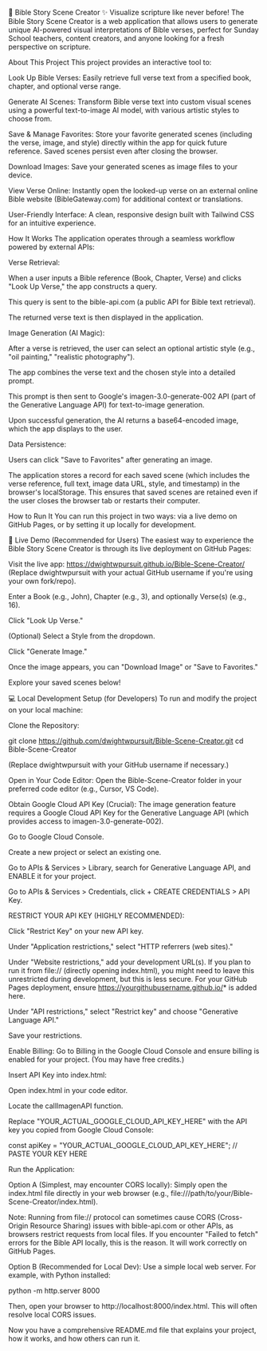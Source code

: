 📖 Bible Story Scene Creator ✨
Visualize scripture like never before! The Bible Story Scene Creator is a web application that allows users to generate unique AI-powered visual interpretations of Bible verses, perfect for Sunday School teachers, content creators, and anyone looking for a fresh perspective on scripture.

About This Project
This project provides an interactive tool to:

Look Up Bible Verses: Easily retrieve full verse text from a specified book, chapter, and optional verse range.

Generate AI Scenes: Transform Bible verse text into custom visual scenes using a powerful text-to-image AI model, with various artistic styles to choose from.

Save & Manage Favorites: Store your favorite generated scenes (including the verse, image, and style) directly within the app for quick future reference. Saved scenes persist even after closing the browser.

Download Images: Save your generated scenes as image files to your device.

View Verse Online: Instantly open the looked-up verse on an external online Bible website (BibleGateway.com) for additional context or translations.

User-Friendly Interface: A clean, responsive design built with Tailwind CSS for an intuitive experience.

How It Works
The application operates through a seamless workflow powered by external APIs:

Verse Retrieval:

When a user inputs a Bible reference (Book, Chapter, Verse) and clicks "Look Up Verse," the app constructs a query.

This query is sent to the bible-api.com (a public API for Bible text retrieval).

The returned verse text is then displayed in the application.

Image Generation (AI Magic):

After a verse is retrieved, the user can select an optional artistic style (e.g., "oil painting," "realistic photography").

The app combines the verse text and the chosen style into a detailed prompt.

This prompt is then sent to Google's imagen-3.0-generate-002 API (part of the Generative Language API) for text-to-image generation.

Upon successful generation, the AI returns a base64-encoded image, which the app displays to the user.

Data Persistence:

Users can click "Save to Favorites" after generating an image.

The application stores a record for each saved scene (which includes the verse reference, full text, image data URL, style, and timestamp) in the browser's localStorage. This ensures that saved scenes are retained even if the user closes the browser tab or restarts their computer.

How to Run It
You can run this project in two ways: via a live demo on GitHub Pages, or by setting it up locally for development.

🚀 Live Demo (Recommended for Users)
The easiest way to experience the Bible Story Scene Creator is through its live deployment on GitHub Pages:

Visit the live app: https://dwightwpursuit.github.io/Bible-Scene-Creator/ (Replace dwightwpursuit with your actual GitHub username if you're using your own fork/repo).

Enter a Book (e.g., John), Chapter (e.g., 3), and optionally Verse(s) (e.g., 16).

Click "Look Up Verse."

(Optional) Select a Style from the dropdown.

Click "Generate Image."

Once the image appears, you can "Download Image" or "Save to Favorites."

Explore your saved scenes below!

💻 Local Development Setup (for Developers)
To run and modify the project on your local machine:

Clone the Repository:

git clone https://github.com/dwightwpursuit/Bible-Scene-Creator.git
cd Bible-Scene-Creator

(Replace dwightwpursuit with your GitHub username if necessary.)

Open in Your Code Editor:
Open the Bible-Scene-Creator folder in your preferred code editor (e.g., Cursor, VS Code).

Obtain Google Cloud API Key (Crucial):
The image generation feature requires a Google Cloud API Key for the Generative Language API (which provides access to imagen-3.0-generate-002).

Go to Google Cloud Console.

Create a new project or select an existing one.

Go to APIs & Services > Library, search for Generative Language API, and ENABLE it for your project.

Go to APIs & Services > Credentials, click + CREATE CREDENTIALS > API Key.

RESTRICT YOUR API KEY (HIGHLY RECOMMENDED):

Click "Restrict Key" on your new API key.

Under "Application restrictions," select "HTTP referrers (web sites)."

Under "Website restrictions," add your development URL(s). If you plan to run it from file:// (directly opening index.html), you might need to leave this unrestricted during development, but this is less secure. For your GitHub Pages deployment, ensure https://yourgithubusername.github.io/* is added here.

Under "API restrictions," select "Restrict key" and choose "Generative Language API."

Save your restrictions.

Enable Billing: Go to Billing in the Google Cloud Console and ensure billing is enabled for your project. (You may have free credits.)

Insert API Key into index.html:

Open index.html in your code editor.

Locate the callImagenAPI function.

Replace "YOUR_ACTUAL_GOOGLE_CLOUD_API_KEY_HERE" with the API key you copied from Google Cloud Console:

const apiKey = "YOUR_ACTUAL_GOOGLE_CLOUD_API_KEY_HERE"; // PASTE YOUR KEY HERE

Run the Application:

Option A (Simplest, may encounter CORS locally):
Simply open the index.html file directly in your web browser (e.g., file:///path/to/your/Bible-Scene-Creator/index.html).

Note: Running from file:// protocol can sometimes cause CORS (Cross-Origin Resource Sharing) issues with bible-api.com or other APIs, as browsers restrict requests from local files. If you encounter "Failed to fetch" errors for the Bible API locally, this is the reason. It will work correctly on GitHub Pages.

Option B (Recommended for Local Dev):
Use a simple local web server. For example, with Python installed:

python -m http.server 8000

Then, open your browser to http://localhost:8000/index.html. This will often resolve local CORS issues.

Now you have a comprehensive README.md file that explains your project, how it works, and how others can run it.